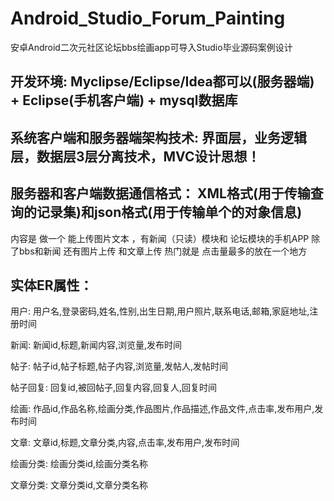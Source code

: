 # Android_Studio_Forum_Painting
安卓Android二次元社区论坛bbs绘画app可导入Studio毕业源码案例设计
## 开发环境: Myclipse/Eclipse/Idea都可以(服务器端) + Eclipse(手机客户端) + mysql数据库
## 系统客户端和服务器端架构技术: 界面层，业务逻辑层，数据层3层分离技术，MVC设计思想！
## 服务器和客户端数据通信格式： XML格式(用于传输查询的记录集)和json格式(用于传输单个的对象信息)
内容是  做一个 能上传图片文本 ，有新闻（只读）模块和 论坛模块的手机APP
除了bbs和新闻
还有图片上传 和文章上传
热门就是 点击量最多的放在一个地方
## 实体ER属性：
用户: 用户名,登录密码,姓名,性别,出生日期,用户照片,联系电话,邮箱,家庭地址,注册时间

新闻: 新闻id,标题,新闻内容,浏览量,发布时间

帖子: 帖子id,帖子标题,帖子内容,浏览量,发帖人,发帖时间

帖子回复: 回复id,被回帖子,回复内容,回复人,回复时间

绘画: 作品id,作品名称,绘画分类,作品图片,作品描述,作品文件,点击率,发布用户,发布时间

文章: 文章id,标题,文章分类,内容,点击率,发布用户,发布时间

绘画分类: 绘画分类id,绘画分类名称

文章分类: 文章分类id,文章分类名称
